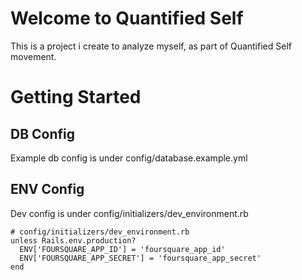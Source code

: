 # Welcome to Quantified Self
This is a project i create to analyze myself, as part of Quantified Self movement.

# Getting Started

## DB Config
Example db config is under config/database.example.yml

## ENV Config
Dev config is under config/initializers/dev_environment.rb

    # config/initializers/dev_environment.rb
    unless Rails.env.production?
      ENV['FOURSQUARE_APP_ID'] = 'foursquare_app_id'
      ENV['FOURSQUARE_APP_SECRET'] = 'foursquare_app_secret'
    end
